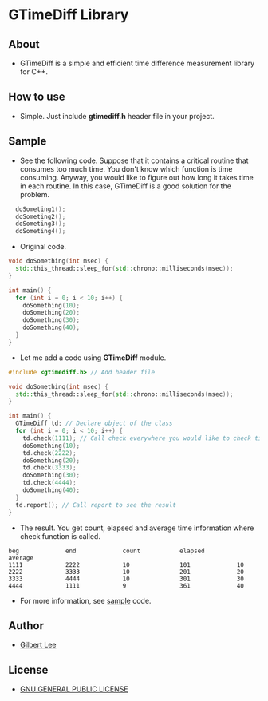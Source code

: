GTimeDiff Library
======================================

## About
* GTimeDiff is a simple and efficient time difference measurement library for C++.

## How to use
* Simple. Just include <b>gtimediff.h</b> header file in your project.

## Sample
* See the following code. Suppose that it contains a critical routine that consumes too much time. You don't know which function is time consuming. Anyway, you would like to figure out how long it takes time in each routine. In this case, GTimeDiff is a good solution for the problem.

```cpp
  doSometing1();
  doSometing2();
  doSometing3();
  doSometing4();
```

* Original code.

```cpp
void doSomething(int msec) {
  std::this_thread::sleep_for(std::chrono::milliseconds(msec));
}

int main() {
  for (int i = 0; i < 10; i++) {
    doSomething(10);
    doSomething(20);
    doSomething(30);
    doSomething(40);
  }
}
```

* Let me add a code using **GTimeDiff** module.

```cpp
#include <gtimediff.h> // Add header file

void doSomething(int msec) {
  std::this_thread::sleep_for(std::chrono::milliseconds(msec));
}

int main() {
  GTimeDiff td; // Declare object of the class
  for (int i = 0; i < 10; i++) {
    td.check(1111); // Call check everywhere you would like to check time consuming
    doSomething(10);
    td.check(2222);
    doSomething(20);
    td.check(3333);
    doSomething(30);
    td.check(4444);
    doSomething(40);
  }
  td.report(); // Call report to see the result
}
```

* The result. You get count, elapsed and average time information where check function is called.

```
beg             end             count           elapsed         average                                           
1111            2222            10              101             10                                                
2222            3333            10              201             20                                                
3333            4444            10              301             30                                                
4444            1111            9               361             40  
```

* For more information, see [sample](sample/) code.

## Author
* [Gilbert Lee](http://gilgil.net)

## License
* [GNU GENERAL PUBLIC LICENSE](http://www.gnu.org/copyleft/gpl.html)
